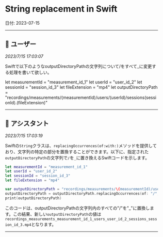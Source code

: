 # String replacement in Swift

日付: 2023-07-15

---

## 👤 ユーザー
*2023/7/15 17:03:07*

Swiftで以下のようなoutputDirectoryPathの文字列について/をすべて_に変更する処理を書いて欲しい。

let measurementId = "measurement_id_1"
        let userId = "user_id_2"
        let sessionId = "session_id_3"
        let fileExtension = "mp4"
        let outputDirectoryPath = "recordings/measurements/\(measurementId)/users/\(userId)/sessions\(sessionId).\(fileExtension)"

---

## 🤖 アシスタント
*2023/7/15 17:03:19*

Swiftの`String`クラスは、`replacingOccurrences(of:with:)`メソッドを提供しており、文字列の特定の部分を置換することができます。以下に、指定された`outputDirectoryPath`の文字列で`/`を`_`に置き換えるSwiftコードを示します。

```swift
let measurementId = "measurement_id_1"
let userId = "user_id_2"
let sessionId = "session_id_3"
let fileExtension = "mp4"

var outputDirectoryPath = "recordings/measurements/\(measurementId)/users/\(userId)/sessions/\(sessionId).\(fileExtension)"
outputDirectoryPath = outputDirectoryPath.replacingOccurrences(of: "/", with: "_")
print(outputDirectoryPath)
```

このコードは、outputDirectoryPathの文字列内のすべての"/"を"_"に置換します。この結果、新しい`outputDirectoryPath`の値は`recordings_measurements_measurement_id_1_users_user_id_2_sessions_session_id_3.mp4`となります。

---
